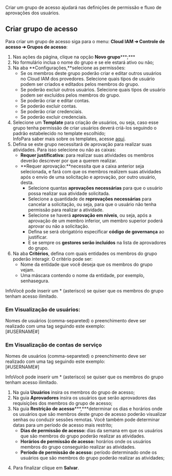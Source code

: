 Criar um grupo de acesso ajudará nas definições de permissão e fluxo de aprovações dos usuários.

## Criar grupo de acesso

Para criar um grupo de acesso siga para o menu: **Cloud IAM ➔ Controle de acesso ➔ Grupos de acesso**:

1. Nas ações da página, clique na opção **Novo grupo*****;***
2. No formulário inclua o nome do grupo e se ele estará ativo ou não;
3. Na aba **Configurações,**selecione as permissões:
	* Se os membros deste grupo poderão criar e editar outros usuários no Cloud IAM dos provedores. Selecione quais tipos de usuário podem ser criados e editados pelos membros do grupo.
	* Se poderão excluir outros usuários. Selecione quais tipos de usuário podem ser excluídos pelos membros do grupo.
	* Se poderão criar e editar contas.
	* Se poderão excluir contas.
	* Se poderão criar credenciais.
	* Se poderão excluir credenciais.
4. Selecione um **Template** para criação de usuários, ou seja, caso esse grupo tenha permissão de criar usuários deverá criá\-los seguindo o padrão estabelecido no template escolhido;  
InfoPara saber mais sobre os templates, acesse [aqui](/v3-32/docs/pt/cloud-iam-add-template).
5. Defina se este grupo necessitará de aprovação para realizar suas atividades. Para isso selecione ou não as caixas:
	* **Requer justificativa:** para realizar suas atividades os membros deverão descrever por que a querem realizar.
	* **Requer aprovação:**necessita que a caixa anterior seja selecionada, e fará com que os membros realizem suas atividades após o envio de uma solicitação e aprovação, por outro usuário, desta.
		+ Selecione quantas **aprovações necessárias** para que o usuário possa realizar sua atividade solicitada.
		+ Selecione a quantidade de **reprovações necessárias** para cancelar a solicitação, ou seja, para que o usuário não tenha permissão para realizar a atividade.
		+ Selecione se haverá **aprovação em níveis**, ou seja, após a aprovação de um membro inferior, um membro superior poderá aprovar ou não a solicitação.
		+ Defina se será obrigatório especificar **código de governança** ao justificar.
		+ E se sempre os **gestores serão incluídos** na lista de aprovadores do grupo.
6. Na aba **Critérios**, defina com quais entidades os membros do grupo poderão interagir. O critério pode ser:
	* Nome da entidade que você deseja que os membros do grupo vejam.
	* Uma máscara contendo o nome da entidade, por exemplo, senhasegura.

InfoVocê pode inserir um \* (asterisco) se quiser que os membros do grupo tenham acesso ilimitado.

### Em Visualização de usuários:

Nomes de usuários (comma\-separeted) o preenchimento deve ser realizado com uma tag seguindo este exemplo:  
\[\#USERNAME\#]

### Em Visualização de contas de serviço

Nomes de usuários (comma\-separeted) o preenchimento deve ser realizado com uma tag seguindo este exemplo:  
\[\#USERNAME\#]

InfoVocê pode inserir um \* (asterisco) se quiser que os membros do grupo tenham acesso ilimitado.

1. Na guia **Usuários** insira os membros do grupo de acesso;
2. Na guia **Aprovadores** insira os usuários que serão aprovadores das requisições dos membros do grupo de acesso;
3. Na guia **Restrição de acesso*****,***determinar os dias e horários onde os usuários que são membros deste grupo de acesso poderão visualizar senhas ou conduzir sessões remotas. Você também pode determinar datas para um período de acesso mais restrito;
	* **Dias de permissão de acesso:** dias da semana em que os usuários que são membros do grupo poderão realizar as atividades.
	* **Horários de permissão de acesso:** horários onde os usuários membros do grupo conseguirão realizar as atividades.
	* **Período de permissão de acesso:** período determinado onde os usuários que são membros do grupo poderão realizar as atividades;

  4\. Para finalizar clique em **Salvar**.

